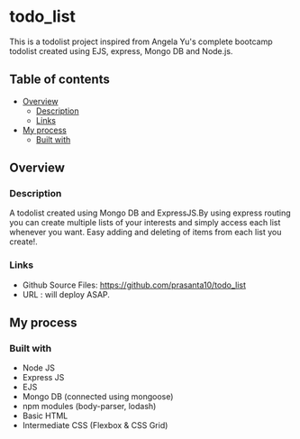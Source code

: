 # todo_list
This is a todolist project inspired from Angela Yu's complete bootcamp todolist created using EJS, express, Mongo DB and Node.js.

## Table of contents

- [Overview](#overview)
  - [Description](#description)
  - [Links](#links)
- [My process](#my-process)
  - [Built with](#built-with)

## Overview

### Description

A todolist created using Mongo DB and ExpressJS.By using express routing you can create multiple lists of your interests and simply access each list whenever you want. Easy adding and deleting of items from each list you create!. 

### Links

- Github Source Files: https://github.com/prasanta10/todo_list
- URL : will deploy ASAP.

## My process

### Built with

- Node JS
- Express JS
- EJS
- Mongo DB (connected using mongoose) 
- npm modules (body-parser, lodash)
- Basic HTML
- Intermediate CSS (Flexbox & CSS Grid)

